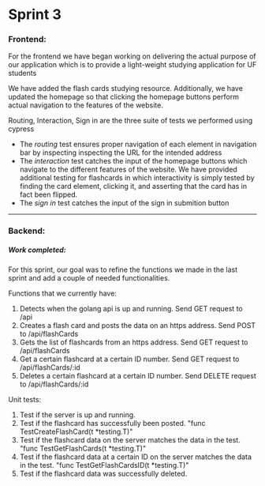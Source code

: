 # Sprint 3

### Frontend:
For the frontend we have began working on delivering the actual purpose of our application which is to provide a light-weight studying application for UF students 

We have added the flash cards studying resource.
Additionally, we have updated the homepage so that clicking the homepage buttons perform actual navigation to the features of the website.

Routing, Interaction, Sign in are the three suite of tests we performed using cypress
* The *routing* test ensures proper navigation of each element in navigation bar by inspecting inspecting the URL for the intended address
* The *interaction* test catches the input of the homepage buttons which navigate to the different features of the website. We have provided additional testing for flashcards in which interactivity is simply tested by finding the card element, clicking it, and asserting that the card has in fact been flipped.
* The *sign in* test catches the input of the sign in submition button

-------
### Backend:
##### Work completed:

For this sprint, our goal was to refine the functions we made in the last sprint and add a couple of needed functionalities.  

Functions that we currently have:
1. Detects when the golang api is up and running. Send GET request to /api
2. Creates a flash card and posts the data on an https address. Send POST to /api/flashCards
3. Gets the list of flashcards from an https address. Send GET request to /api/flashCards
4. Get a certain flashcard at a certain ID number. Send GET request to /api/flashCards/:id
5. Deletes a certain flashcard at a certain ID number. Send DELETE request to /api/flashCards/:id

Unit tests:
1. Test if the server is up and running.
2. Test if the flashcard has successfully been posted. "func TestCreateFlashCard(t *testing.T)"
3. Test if the flashcard data on the server matches the data in the test. "func TestGetFlashCards(t *testing.T)"
4. Test if the flashcard data at a certain ID on the server matches the data in the test. "func TestGetFlashCardsID(t *testing.T)"
5. Test if the flashcard data was successfully deleted.
